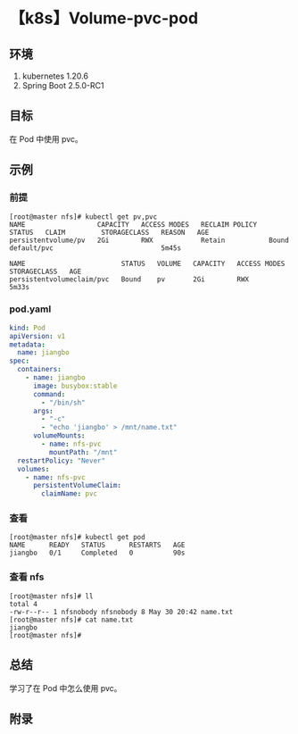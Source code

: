 # 【k8s】Volume-pvc-pod

## 环境

1. kubernetes 1.20.6
2. Spring Boot 2.5.0-RC1

## 目标

在 Pod 中使用 pvc。

## 示例

### 前提

```
[root@master nfs]# kubectl get pv,pvc
NAME                  CAPACITY   ACCESS MODES   RECLAIM POLICY   STATUS   CLAIM         STORAGECLASS   REASON   AGE
persistentvolume/pv   2Gi        RWX            Retain           Bound    default/pvc                           5m45s

NAME                        STATUS   VOLUME   CAPACITY   ACCESS MODES   STORAGECLASS   AGE
persistentvolumeclaim/pvc   Bound    pv       2Gi        RWX                           5m33s
```

### pod.yaml

```yaml
kind: Pod
apiVersion: v1
metadata:
  name: jiangbo
spec:
  containers:
    - name: jiangbo
      image: busybox:stable
      command:
        - "/bin/sh"
      args:
        - "-c"
        - "echo 'jiangbo' > /mnt/name.txt"
      volumeMounts:
        - name: nfs-pvc
          mountPath: "/mnt"
  restartPolicy: "Never"
  volumes:
    - name: nfs-pvc
      persistentVolumeClaim:
        claimName: pvc
```

### 查看

```
[root@master nfs]# kubectl get pod
NAME      READY   STATUS      RESTARTS   AGE
jiangbo   0/1     Completed   0          90s
```

### 查看 nfs

```
[root@master nfs]# ll
total 4
-rw-r--r-- 1 nfsnobody nfsnobody 8 May 30 20:42 name.txt
[root@master nfs]# cat name.txt
jiangbo
[root@master nfs]#
```

## 总结

学习了在 Pod 中怎么使用 pvc。

## 附录
